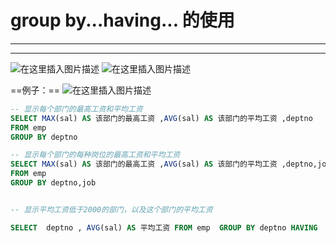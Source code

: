 ﻿# group by...having... 的使用
----
----

![在这里插入图片描述](https://img-blog.csdnimg.cn/465dcfe44f2843269c2f811e9a7c4cbe.png?x-oss-process=image/watermark,type_ZHJvaWRzYW5zZmFsbGJhY2s,shadow_50,text_Q1NETiBATkpVU1RaSkM=,size_20,color_FFFFFF,t_70,g_se,x_16)
![在这里插入图片描述](https://img-blog.csdnimg.cn/6a3e5ce1654e455d831198ed410ebbe3.png?x-oss-process=image/watermark,type_ZHJvaWRzYW5zZmFsbGJhY2s,shadow_50,text_Q1NETiBATkpVU1RaSkM=,size_20,color_FFFFFF,t_70,g_se,x_16)


==例子：==
![在这里插入图片描述](https://img-blog.csdnimg.cn/ae017d63a60f4c09826ea4c57af38eb3.png)

```sql
-- 显示每个部门的最高工资和平均工资
SELECT MAX(sal) AS 该部门的最高工资 ,AVG(sal) AS 该部门的平均工资 ,deptno
FROM emp 
GROUP BY deptno

-- 显示每个部门的每种岗位的最高工资和平均工资
SELECT MAX(sal) AS 该部门的最高工资 ,AVG(sal) AS 该部门的平均工资 ,deptno,job 
FROM emp 
GROUP BY deptno,job


-- 显示平均工资低于2000的部门，以及这个部门的平均工资

SELECT  deptno , AVG(sal) AS 平均工资 FROM emp  GROUP BY deptno HAVING  平均工资 < 2000
```

